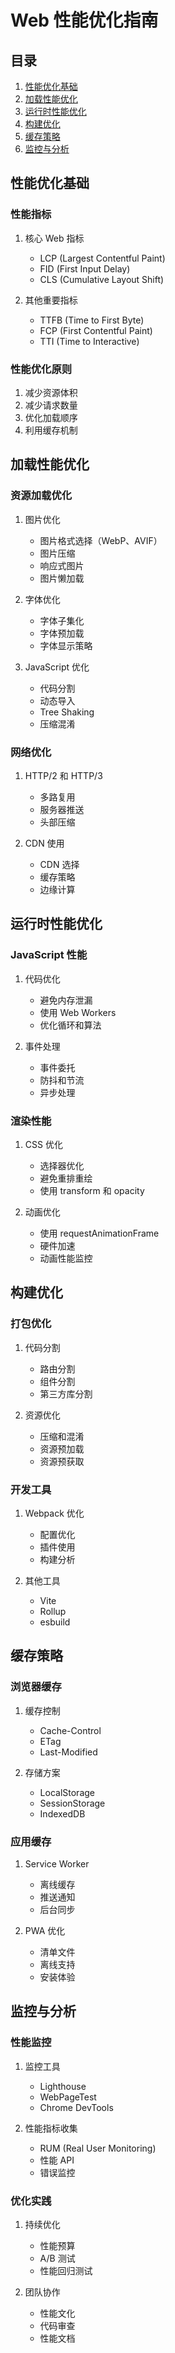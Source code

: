 # Web 性能优化指南

## 目录
1. [性能优化基础](#性能优化基础)
2. [加载性能优化](#加载性能优化)
3. [运行时性能优化](#运行时性能优化)
4. [构建优化](#构建优化)
5. [缓存策略](#缓存策略)
6. [监控与分析](#监控与分析)

## 性能优化基础

### 性能指标
1. 核心 Web 指标
   - LCP (Largest Contentful Paint)
   - FID (First Input Delay)
   - CLS (Cumulative Layout Shift)

2. 其他重要指标
   - TTFB (Time to First Byte)
   - FCP (First Contentful Paint)
   - TTI (Time to Interactive)

### 性能优化原则
1. 减少资源体积
2. 减少请求数量
3. 优化加载顺序
4. 利用缓存机制

## 加载性能优化

### 资源加载优化
1. 图片优化
   - 图片格式选择（WebP、AVIF）
   - 图片压缩
   - 响应式图片
   - 图片懒加载

2. 字体优化
   - 字体子集化
   - 字体预加载
   - 字体显示策略

3. JavaScript 优化
   - 代码分割
   - 动态导入
   - Tree Shaking
   - 压缩混淆

### 网络优化
1. HTTP/2 和 HTTP/3
   - 多路复用
   - 服务器推送
   - 头部压缩

2. CDN 使用
   - CDN 选择
   - 缓存策略
   - 边缘计算

## 运行时性能优化

### JavaScript 性能
1. 代码优化
   - 避免内存泄漏
   - 使用 Web Workers
   - 优化循环和算法

2. 事件处理
   - 事件委托
   - 防抖和节流
   - 异步处理

### 渲染性能
1. CSS 优化
   - 选择器优化
   - 避免重排重绘
   - 使用 transform 和 opacity

2. 动画优化
   - 使用 requestAnimationFrame
   - 硬件加速
   - 动画性能监控

## 构建优化

### 打包优化
1. 代码分割
   - 路由分割
   - 组件分割
   - 第三方库分割

2. 资源优化
   - 压缩和混淆
   - 资源预加载
   - 资源预获取

### 开发工具
1. Webpack 优化
   - 配置优化
   - 插件使用
   - 构建分析

2. 其他工具
   - Vite
   - Rollup
   - esbuild

## 缓存策略

### 浏览器缓存
1. 缓存控制
   - Cache-Control
   - ETag
   - Last-Modified

2. 存储方案
   - LocalStorage
   - SessionStorage
   - IndexedDB

### 应用缓存
1. Service Worker
   - 离线缓存
   - 推送通知
   - 后台同步

2. PWA 优化
   - 清单文件
   - 离线支持
   - 安装体验

## 监控与分析

### 性能监控
1. 监控工具
   - Lighthouse
   - WebPageTest
   - Chrome DevTools

2. 性能指标收集
   - RUM (Real User Monitoring)
   - 性能 API
   - 错误监控

### 优化实践
1. 持续优化
   - 性能预算
   - A/B 测试
   - 性能回归测试

2. 团队协作
   - 性能文化
   - 代码审查
   - 性能文档
